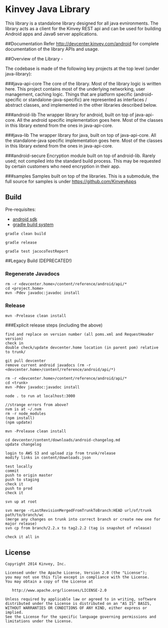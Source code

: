 Kinvey Java Library
======

This library is a standalone library designed for all java evnironments.
The library acts as a client for the Kinvey REST api and can be used for
building Android apps and Java6 server applications.

##Documentation
Refer http://devcenter.kinvey.com/android for complete documentation of the library APIs and usage.

##Overview of the Library -

The codebase is made of the following key projects at the top level (under java-library): 

###java-api-core 
The core of the library. Most of the library logic is written here. This project contains most of the underlying networking, user management, caching logic. Things that are platform specific (android-specific or standalone-java-specific) are represented as interfaces / abstract classes, and implemented in the other libraries described below.

###android-lib
The wrapper library for android, built on top of java-api-core. All the android specific implementation goes here. Most of the classes in this library extend from the ones in java-api-core.

###java-lib
The wrapper library for java, built on top of java-api-core. All the standalone-java specific implementation goes here. Most of the classes in this library extend from the ones in java-api-core.

###android-secure
Encryption module built on top of android-lib. Rarely used; not compiled into the standard build process. This may be requested by certain customers who need encryption in their app.

###samples 
Samples built on top of the libraries. This is a submodule, the full source for samples is under https://github.com/KinveyApps

## Build
Pre-requisites:

* [android sdk](http://developer.android.com/sdk/index.html)
* [gradle build system](http://gradle.org/)

```
gradle clean build
```

```
gradle release
```

```
gradle test jacocoTestReport
```


##Legacy Build (DEPRECATED!)
### Regenerate Javadocs

```
rm -r <devcenter.home>/content/reference/android/api/*
cd <project.home> 
mvn -Pdev javadoc:javadoc install
```

### Release

```
mvn -Prelease clean install
```

###Explicit release steps (including the above)
```
find and replace on version number (all poms.xml and RequestHeader version)
check in
double check/update devcenter.home location (in parent pom) relative to trunk/

git pull devcenter
remove current android javadocs (rm -r <devcenter.home>/content/reference/android/api/*)

rm -r <devcenter.home>/content/reference/android/api/*
cd <trunk> 
mvn -Pdev javadoc:javadoc install

node . to run at localhost:3000

//strange errors from above?
nvm is at ~/.nvm
rm -r node_modules
(npm install)
(npm update)

mvn -Prelease clean install

cd devcenter/content/downloads/android-changelog.md
update changelog

login to AWS S3 and upload zip from trunk/release
modify links in content/downloads.json

test locally
commit
push to origin master
push to staging
check it
push to prod
check it

svn up at root

svn merge -rLastRevisionMergedFromTrunkToBranch:HEAD url/of/trunk path/to/branch/wc
(merge any changes on trunk into correct branch or create new one for major release)
svn cp from branch/2.2.x to tag2.2.2 (tag is snapshot of release)

check it all in
```



## License

    Copyright 2014 Kinvey, Inc.

    Licensed under the Apache License, Version 2.0 (the "License");
    you may not use this file except in compliance with the License.
    You may obtain a copy of the License at

       http://www.apache.org/licenses/LICENSE-2.0

    Unless required by applicable law or agreed to in writing, software
    distributed under the License is distributed on an "AS IS" BASIS,
    WITHOUT WARRANTIES OR CONDITIONS OF ANY KIND, either express or implied.
    See the License for the specific language governing permissions and
    limitations under the License.

